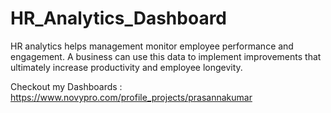 # HR_Analytics_Dashboard
HR analytics helps management monitor employee performance and engagement. A business can use this data to implement improvements that ultimately increase productivity and employee longevity.


Checkout my Dashboards :  https://www.novypro.com/profile_projects/prasannakumar

